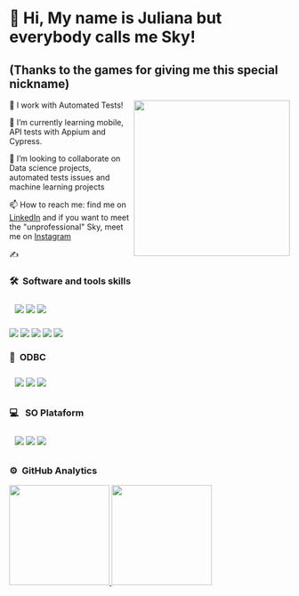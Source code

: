 # 👋 Hi, My name is Juliana but everybody calls me  Sky! #
## (Thanks to the games for giving me this special nickname) ##
<img src="https://media.giphy.com/media/Wn74RUT0vjnoU98Hnt/giphy.gif" width="280" height="280" align="right"></img>

<p> 👀 I work with Automated Tests! </p>
  
<p> 🌱 I’m currently learning mobile, API tests with Appium and Cypress. </p>

<p> 💞️ I’m looking to collaborate on Data science projects, automated tests issues and machine learning projects </p>

<p> 📫 How to reach me: find me on <a href="https://linkedin.com/in/julianavenâncio">LinkedIn</a> and if you want to meet the "unprofessional" Sky, meet me on <a href = "https://instagram.com/sky_jully">Instagram</a> </p>
✍️ 

### 🛠 &nbsp;Software and tools skills 
 <p align="start" style="padding:10px;">
 <img src="https://img.shields.io/badge/-Python-05122A?style=flat&logo=python"></img>
 <!-- <img src="https://img.shields.io/badge/-JavaScript-05122A?style=flat&logo=javascript"></img> -->
 <img src="https://img.shields.io/badge/-Django-05122A?style=flat&logo=django&logoColor=092E20"></img>
 <img src="https://img.shields.io/badge/-Visual%20Studio%20Code-05122A?style=flat&logo=visual-studio-code&logoColor=007ACC"></img>
 <!-- <img src="https://img.shields.io/badge/-React-05122A?style=flat&logo=react"></img> --->

 <!-- <img alt="C++" src="https://img.shields.io/badge/c++%20-%2300599C.svg?&style=for-the-badge&logo=c%2B%2B&ogoColor=white"></img> -->
 <!-- <img src="https://img.shields.io/badge/Jupyter%20-%23F37626.svg?&style=for-the-badge&logo=Jupyter&logoColor=white"></img> -->
 <!-- <img src="https://img.shields.io/badge/pandas%20-%23150458.svg?&style=for-the-badge&logo=pandas&logoColor=white"></img> -->
 <!-- <img src="https://img.shields.io/badge/node.js%20-%2343853D.svg?&style=for-the-badge&logo=node.js&logoColor=white"></img> -->
 <!-- <img src="https://img.shields.io/badge/express.js%20-%23404d59.svg?&style=for-the-badge"></img> -->
 <!-- <img src="https://img.shields.io/badge/docker%20-%230db7ed.svg?&style=for-the-badge&logo=docker&logoColor=white"></img> -->
 <img src ="https://img.shields.io/badge/html5%20-%23E34F26.svg?&style=for-the-badge&logo=html5&logoColor=white"></img>
 <img src ="https://img.shields.io/badge/css3%20-%231572B6.svg?&style=for-the-badge&logo=css3&logoColor=white"></img>
 <img src="https://img.shields.io/badge/jenkins%20-%232C5263.svg?&style=for-the-badge&logo=jenkins&logoColor=white"></img>
 <img src="https://img.shields.io/badge/git%20-%23F05033.svg?&style=for-the-badge&logo=git&logoColor=white"></img>
 <img src="https://img.shields.io/badge/Selenium-43B02A?style=for-the-badge&logo=Selenium&logoColor=white"></img>
 </p>
  
### 💾 &nbsp;ODBC
<p align="start" style="padding:10px;">
    <img src="https://img.shields.io/badge/mysql-%2300f.svg?&style=for-the-badge&logo=mysql&logoColor=white"></img>
    <img src="https://img.shields.io/badge/oracle%20-%23F00000.svg?&style=for-the-badge&logo=oracle&logoColor=white"></img>
    <img src="https://img.shields.io/badge/postgres-%23316192.svg?&style=for-the-badge&logo=postgresql&logoColor=white"></img>
    <!-- <img src="https://img.shields.io/badge/-MSSQL-green" width="68px"></img> -->

 </p>

### 💻 &nbsp; SO Plataform
<p align="start" style="padding:10px;">
    <img src="https://img.shields.io/badge/Ubuntu-E95420?style=for-the-badge&logo=ubuntu&logoColor=white"></img>
    <img src="https://img.shields.io/badge/Windows-0078D6?style=for-the-badge&logo=windows&logoColor=white'"></img>
    <img src="https://img.shields.io/badge/Apple-BCBCBC?style=for-the-badge&logo=apple&logoColor=white'">
 </p>


### ⚙️ &nbsp;GitHub Analytics
<p align="start">
<a href="https://github.com/Skylria">
  <img height="180em" src="https://github-readme-stats-eight-theta.vercel.app/api?username=Skylria&show_icons=true&theme=algolia&include_all_commits=true&count_private=true"/>
  <img height="180em" src="https://github-readme-stats-eight-theta.vercel.app/api/top-langs/?username=Skylria&layout=compact&langs_count=8&theme=algolia"/>
</a>
</p>
 
